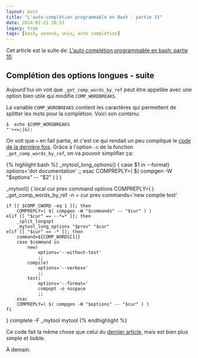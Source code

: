 ```yaml
---
layout: post
title: "L'auto-complétion programmable en Bash - partie 11"
date: 2014-02-21 20:53
legacy: true
tags: [bash, avancé, unix, auto complétion]
---
```




Cet article est la suite de:
[L'auto complétion programmable en bash: partie 10](/blog/2014/02/10/lauto-completion-programmable-en-bash-partie-10/).

Complétion des options longues - suite
-------------------------------------------

Aujourd'hui on voit que `_get_comp_words_by_ref` peut être appellée
avec une option bien utile qui modifie `COMP_WORDBREAKS`.

<!-- more -->

La variable `COMP_WORDBREAKS` contient les caractères qui permettent
de splitter les mots pour la complétion. Voici son contenu:

    $  echo $COMP_WORDBREAKS 
    "'><=;|&(:

On voit que `=` en fait partie, et c'est ce qui rendait un peu compliqué
le [code de la dernière fois](/blog/2014/02/10/lauto-completion-programmable-en-bash-partie-10/).
Grâce à l'option `-n` de la fonction `_get_comp_words_by_ref`, on va pouvoir
simplifier ça:


{% highlight bash %}
_mytool_long_options()
{
    case $1 in
        --format)
            options='dot documentation'
            ;;
    esac
    COMPREPLY=( $( compgen -W "$options" -- "$2" ) )
}

_mytool()
{
    local cur prev command options
    COMPREPLY=( )
    _get_comp_words_by_ref -n = cur prev
    commands='new compile test'

    if [[ $COMP_CWORD -eq 1 ]]; then
        COMPREPLY=( $( compgen -W "$commands" -- "$cur" ) )
    elif [[ "$cur" == --*=* ]]; then
        _split_longopt
        _mytool_long_options "$prev" "$cur" 
    elif [[ "$cur" == -* ]]; then
        command=${COMP_WORDS[1]}
        case $command in
            new)
                options='--without-test'
                ;;
            compile)
                options='--verbose'
                ;;
            test)
                options='--format='
                compopt -o nospace
                ;;
        esac
        COMPREPLY=( $( compgen -W "$options" -- "$cur" ) )
    fi
}
complete -F _mytool mytool
{% endhighlight %}

Ce code fait la même chose que celui du [dernier article](/blog/2014/02/10/lauto-completion-programmable-en-bash-partie-10/),
mais est bien plus simple et lisible.



À demain.




